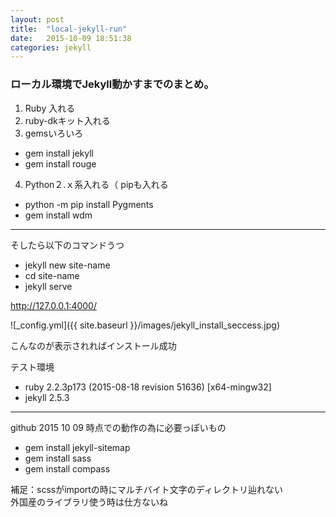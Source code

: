 ```yaml
---
layout: post
title:  "local-jekyll-run"
date:   2015-10-09 18:51:38
categories: jekyll
---
```


### ローカル環境でJekyll動かすまでのまとめ。

1. Ruby 入れる
2. ruby-dkキット入れる
3. gemsいろいろ
- gem install jekyll
- gem install rouge

4. Python２.ｘ系入れる（ pipも入れる
- python -m pip install Pygments
- gem install wdm

***
そしたら以下のコマンドうつ

- jekyll new site-name
- cd site-name
- jekyll serve

http://127.0.0.1:4000/

![_config.yml]({{ site.baseurl }}/images/jekyll_install_seccess.jpg)


こんなのが表示されればインストール成功


テスト環境

- ruby 2.2.3p173 (2015-08-18 revision 51636) [x64-mingw32]
- jekyll 2.5.3

***
github 2015 10 09 時点での動作の為に必要っぽいもの

- gem install jekyll-sitemap
- gem install sass
- gem install compass

補足：scssがimportの時にマルチバイト文字のディレクトリ辿れない<br>
外国産のライブラリ使う時は仕方ないね


[jekyll]:      http://jekyllrb.com
[jekyll-gh]:   https://github.com/jekyll/jekyll
[jekyll-help]: https://github.com/jekyll/jekyll-help
